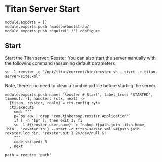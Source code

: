 
# Titan Server Start


    module.exports = []
    module.exports.push 'masson/bootstrap/'
    module.exports.push require('./').configure

## Start

Start the Titan server: Rexster. You can also start the server manually with the
following command (assuming default parameter):

```
su -l rexster -c "/opt/titan/current/bin/rexster.sh --start -c titan-server-site.xml"
```

Note, there is no need to clean a zombie pid file before starting the server.


    module.exports.push name: 'Rexster # Start', label_true: 'STARTED', timeout: -1, handler: (ctx, next) ->
      {titan, rexster, realm} = ctx.config.ryba
      ctx.execute
        cmd: """
        p=`ps aux | grep "com.tinkerpop.rexster.Application"`
        if [ -n "$p" ]; then exit 3; fi
        su -l #{rexster.user.name} -c "nohup #{path.join titan.home, 'bin', 'rexster.sh'} --start -c titan-server.xml >#{path.join rexster.log_dir, 'rexster.out'} 2>/dev/null &"
        """
        code_skipped: 3
      , next

    path = require 'path'

